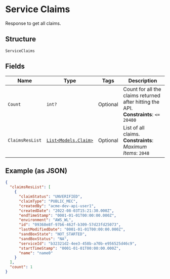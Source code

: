 
# Service Claims

Response to get all claims.

## Structure

`ServiceClaims`

## Fields

| Name | Type | Tags | Description |
|  --- | --- | --- | --- |
| `Count` | `int?` | Optional | Count for all the claims returned after hitting the API.<br>**Constraints**: `<= 20480` |
| `ClaimsResList` | [`List<Models.Claim>`](../../doc/models/claim.md) | Optional | List of all claims.<br>**Constraints**: *Maximum Items*: `2048` |

## Example (as JSON)

```json
{
  "claimsResList": [
    {
      "claimStatus": "UNVERIFIED",
      "claimType": "PUBLIC_MEC",
      "createdBy": "acme-dev-api-user1",
      "createdDate": "2022-08-03T15:21:30.000Z",
      "endTimeStamp": "0001-01-01T00:00:00.000Z",
      "environment": "AWS_WL",
      "id": "09368e8f-97b6-462f-b309-57d23fd25073",
      "lastModifiedDate": "0001-01-01T00:00:00.000Z",
      "sandBoxState": "NOT_STARTED",
      "sandBoxStatus": "NA",
      "serviceId": "b32321d2-4ee3-458b-a70b-e956525d46c9",
      "startTimeStamp": "0001-01-01T00:00:00.000Z",
      "name": "name0"
    }
  ],
  "count": 1
}
```

